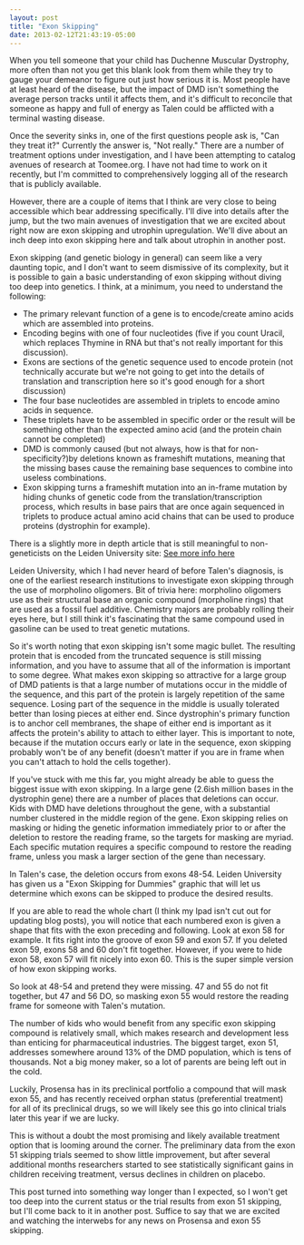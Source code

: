 ```yaml
---
layout: post
title: "Exon Skipping"
date: 2013-02-12T21:43:19-05:00
---
```


When you tell someone that your child has Duchenne Muscular Dystrophy, more often than not you get this blank look from them while they try to gauge your demeanor to figure out just how serious it is. Most people have at least heard of the disease, but the impact of DMD isn't something the average person tracks until it affects them, and it's difficult to reconcile that someone as happy and full of energy as Talen could be afflicted with a terminal wasting disease.

Once the severity sinks in, one of the first questions people ask is, "Can they treat it?" Currently the answer is, "Not really." There are a number of treatment options under investigation, and I have been attempting to catalog avenues of research at Toomee.org. I have not had time to work on it recently, but I'm committed to comprehensively logging all of the research that is publicly available.

However, there are a couple of items that I think are very close to being accessible which bear addressing specifically. I'll dive into details after the jump, but the two main avenues of investigation that we are excited about right now are exon skipping and utrophin upregulation. We'll dive about an inch deep into exon skipping here and talk about utrophin in another post.

Exon skipping (and genetic biology in general) can seem like a very daunting topic, and I don't want to seem dismissive of its complexity, but it is possible to gain a basic understanding of exon skipping without diving too deep into genetics. I think, at a minimum, you need to understand the following:


* The primary relevant function of a gene is to encode/create amino acids which are assembled into proteins.
* Encoding begins with one of four nucleotides (five if you count Uracil, which replaces Thymine in RNA but that's not really important for this discussion).
* Exons are sections of the genetic sequence used to encode protein (not technically accurate but we're not going to get into the details of translation and transcription here so it's good enough for a short discussion)
* The four base nucleotides are assembled in triplets to encode amino acids in sequence.
* These triplets have to be assembled in specific order or the result will be something other than the expected amino acid (and the protein chain cannot be completed)
* DMD is commonly caused (but not always, how is that for non-specificity?)by deletions known as frameshift mutations, meaning that the missing bases cause the remaining base sequences to combine into useless combinations.
* Exon skipping turns a frameshift mutation into an in-frame mutation by hiding chunks of genetic code from the translation/transcription process, which results in base pairs that are once again sequenced in triplets to produce actual amino acid chains that can be used to produce proteins (dystrophin for example).

There is a slightly more in depth article that is still meaningful to non-geneticists on the Leiden University site: [See more info here](http://www.humgen.nl/lab-aartsma-rus/index%20for%20parents.html)

Leiden University, which I had never heard of before Talen's diagnosis, is one of the earliest research institutions to investigate exon skipping through the use of morpholino oligomers. Bit of trivia here: morpholino oligomers use as their structural base an organic compound (morpholine rings) that are used  as a fossil fuel additive. Chemistry majors are probably rolling their eyes here, but I still think it's fascinating that the same compound used in gasoline can be used to treat genetic mutations.

So it's worth noting that exon skipping isn't some magic bullet. The resulting protein that is encoded from the truncated sequence is still missing information, and you have to assume that all of the information is important to some degree. What makes exon skipping so attractive for a large group of DMD patients is that a large number of mutations occur in the middle of the sequence, and this part of the protein is largely repetition of the same sequence. Losing part of the sequence in the middle is usually tolerated better than losing pieces at either end. Since dystrophin's primary function is to anchor cell membranes, the shape of either end is important as it affects the protein's ability to attach to either layer. This is important to note, because if the mutation occurs early or late in the sequence, exon skipping probably won't be of any benefit (doesn't matter if you are in frame when you can't attach to hold the cells together).

If you've stuck with me this far, you might already be able to guess the biggest issue with exon skipping. In a large gene (2.6ish million bases in the dystrophin gene) there are a number of places that deletions can occur. Kids with DMD have deletions throughout the gene, with a substantial number clustered in the middle region of the gene. Exon skipping relies on masking or hiding the genetic information immediately prior to or after the deletion to restore the reading frame, so the targets for masking are myriad. Each specific mutation requires a specific compound to restore the reading frame, unless you mask a larger section of the gene than necessary.

In Talen's case, the deletion occurs from exons 48-54. Leiden University has given us a "Exon Skipping for Dummies" graphic that will let us determine which exons can be skipped to produce the desired results.

If you are able to read the whole chart (I think my Ipad isn't cut out for updating blog posts), you will notice that each numbered exon is given a shape that fits with the exon preceding and following. Look at exon 58 for example. It fits right into the groove of exon 59 and exon 57. If you deleted exon 59, exons 58 and 60 don't fit together. However, if you were to hide exon 58, exon 57 will fit nicely into exon 60. This is the super simple version of how exon skipping works.

So look at 48-54 and pretend they were missing. 47 and 55 do not fit together, but 47 and 56 DO, so masking exon 55 would restore the reading frame for someone with Talen's mutation.

The number of kids who would benefit from any specific exon skipping compound is relatively small, which makes research and development less than enticing for pharmaceutical industries. The biggest target, exon 51, addresses somewhere around 13% of the DMD population, which is tens of thousands. Not a big money maker, so a lot of parents are being left out in the cold.

Luckily, Prosensa has in its preclinical portfolio a compound that will mask exon 55, and has recently received orphan status (preferential treatment) for all of its preclinical drugs, so we will likely see this go into clinical trials later this year if we are lucky.

This is without a doubt the most promising and likely available treatment option that is looming around the corner. The preliminary data from the exon 51 skipping trials seemed to show little improvement, but after several additional months researchers started to see statistically significant gains in children receiving treatment, versus declines in children on placebo.

This post turned into something way longer than I expected, so I won't get too deep into the current status or the trial results from exon 51 skipping, but I'll come back to it in another post. Suffice to say that we are excited and watching the interwebs for any news on Prosensa and exon 55 skipping.
